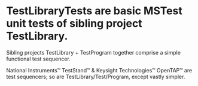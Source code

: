 # TestLibraryTests are basic MSTest unit tests of sibling project TestLibrary.

  Sibling projects TestLibrary + TestProgram together comprise a simple functional test sequencer.
  
  National Instruments™ TestStand™ & Keysight Technologies™ OpenTAP™ are test sequencers; so are TestLibrary/Test/Program, except vastly simpler.
